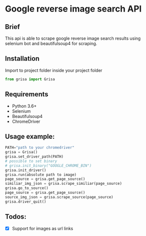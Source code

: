 # Google reverse image search API
## Brief
This api is able to scrape google reverse image search results using selenium bot and beautifulsoup4 for scraping.

## Installation
Import to project folder inside your project folder
```python
from grisa import Grisa
```

## Requirements
- Python 3.6+
- Selenium
- Beautifulsoup4
- ChromeDriver

## Usage example:
```python
PATH="path to your chromedriver"
grisa = Grisa()
grisa.set_driver_path(PATH)
# possible to set binary
# grisa.init_binary("GOOGLE_CHROME_BIN")
grisa.init_driver()
grisa.run(absolute path to image)
page_source = grisa.get_page_source()
similiar_img_json = grisa.scrape_similiar(page_source)
grisa.go_to_source()
page_source = grisa.get_page_source()
source_img_json = grisa.scrape_source(page_source)
grisa.driver_quit()
```

## Todos:
- [x] Support for images as url links

